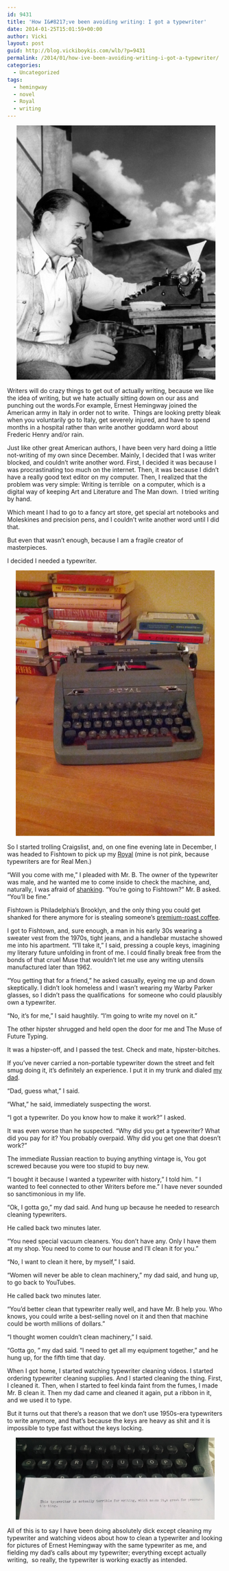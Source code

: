 ```yaml
---
id: 9431
title: 'How I&#8217;ve been avoiding writing: I got a typewriter'
date: 2014-01-25T15:01:59+00:00
author: Vicki
layout: post
guid: http://blog.vickiboykis.com/wlb/?p=9431
permalink: /2014/01/how-ive-been-avoiding-writing-i-got-a-typewriter/
categories:
  - Uncategorized
tags:
  - hemingway
  - novel
  - Royal
  - writing
---
```

<p style="text-align: center;">
   <a href="https://raw.githubusercontent.com/veekaybee/wlb/gh-pages/assets/images/2014/01/ernest-hemingway2.jpg"><img class="aligncenter  wp-image-9434" alt="ERNEST HEMINGWAY" src="https://raw.githubusercontent.com/veekaybee/wlb/gh-pages/assets/images/2014/01/ernest-hemingway2-580x740.jpg" width="464" height="592" /></a>
</p>

Writers will do crazy things to get out of actually writing, because we like the idea of writing, but we hate actually sitting down on our ass and punching out the words.For example, Ernest Hemingway joined the American army in Italy in order not to write.  Things are looking pretty bleak when you voluntarily go to Italy, get severely injured, and have to spend months in a hospital rather than write another goddamn word about Frederic Henry and/or rain.

Just like other great American authors, I have been very hard doing a little not-writing of my own since December. Mainly, I decided that I was writer blocked, and couldn&#8217;t write another word. First, I decided it was because I was procrastinating too much on the internet. Then, it was because I didn&#8217;t have a really good text editor on my computer. Then, I realized that the problem was very simple: Writing is terrible  on a computer, which is a digital way of keeping Art and Literature and The Man down.  I tried writing by hand.

Which meant I had to go to a fancy art store, get special art notebooks and Moleskines and precision pens, and I couldn&#8217;t write another word until I did that.

But even that wasn&#8217;t enough, because I am a fragile creator of masterpieces.

I decided I needed a typewriter.

<p style="text-align: center;">
  <a href="https://raw.githubusercontent.com/veekaybee/wlb/gh-pages/assets/images/2014/01/IMG_20131227_171034.jpg"><img class="aligncenter  wp-image-9435" alt="IMG_20131227_171034" src="https://raw.githubusercontent.com/veekaybee/wlb/gh-pages/assets/images/2014/01/IMG_20131227_171034-580x773.jpg" width="464" height="618" /></a>
</p>

So I started trolling Craigslist, and, on one fine evening late in December, I was headed to Fishtown to pick up my <a href="http://mytypewriter.com/royalquietdeluxeincolors-1.aspx" target="_blank">Royal</a> (mine is not pink, because typewriters are for Real Men.)

&#8220;Will you come with me,&#8221; I pleaded with Mr. B. The owner of the typewriter was male, and he wanted me to come inside to check the machine, and, naturally, I was afraid of <a href="http://blog.vickiboykis.com/wlb/2011/06/i-almost-died-for-a-250-discount-on-an-ikea-chair/" target="_blank">shanking</a>. &#8220;You&#8217;re going to Fishtown?&#8221; Mr. B asked. &#8220;You&#8217;ll be fine.&#8221;

Fishtown is Philadelphia&#8217;s Brooklyn, and the only thing you could get shanked for there anymore for is stealing someone&#8217;s <a href="http://blog.vickiboykis.com/wlb/2013/02/how-do-you-people-drink-coffee/" target="_blank">premium-roast coffee</a>.

I got to Fishtown, and, sure enough, a man in his early 30s wearing a sweater vest from the 1970s, tight jeans, and a handlebar mustache showed me into his apartment. &#8220;I&#8217;ll take it,&#8221; I said, pressing a couple keys, imagining my literary future unfolding in front of me. I could finally break free from the bonds of that cruel Muse that wouldn&#8217;t let me use any writing utensils manufactured later than 1962.

&#8220;You getting that for a friend,&#8221; he asked casually, eyeing me up and down skeptically. I didn&#8217;t look homeless and I wasn&#8217;t wearing my Warby Parker glasses, so I didn&#8217;t pass the qualifications  for someone who could plausibly own a typewriter.

&#8220;No, it&#8217;s for me,&#8221; I said haughtily. &#8220;I&#8217;m going to write my novel on it.&#8221;

The other hipster shrugged and held open the door for me and The Muse of Future Typing.

It was a hipster-off, and I passed the test. Check and mate, hipster-bitches.

If you&#8217;ve never carried a non-portable typewriter down the street and felt smug doing it, it&#8217;s definitely an experience. I put it in my trunk and dialed <a href="http://blog.vickiboykis.com/wlb/2010/09/comparative-dadvantage/" target="_blank">my dad</a>.

&#8220;Dad, guess what,&#8221; I said.

&#8220;What,&#8221; he said, immediately suspecting the worst.

&#8220;I got a typewriter. Do you know how to make it work?&#8221; I asked.

It was even worse than he suspected. &#8220;Why did you get a typewriter? What did you pay for it? You probably overpaid. Why did you get one that doesn&#8217;t work?&#8221;

The immediate Russian reaction to buying anything vintage is, You got screwed because you were too stupid to buy new.

&#8220;I bought it because I wanted a typewriter with history,&#8221; I told him. &#8221; I wanted to feel connected to other Writers before me.&#8221; I have never sounded so sanctimonious in my life.

&#8220;Ok, I gotta go,&#8221; my dad said. And hung up because he needed to research cleaning typewriters.

He called back two minutes later.

&#8220;You need special vacuum cleaners. You don&#8217;t have any. Only I have them at my shop. You need to come to our house and I&#8217;ll clean it for you.&#8221;

&#8220;No, I want to clean it here, by myself,&#8221; I said.

&#8220;Women will never be able to clean machinery,&#8221; my dad said, and hung up, to go back to YouTubes.

He called back two minutes later.

&#8220;You&#8217;d better clean that typewriter really well, and have Mr. B help you. Who knows, you could write a best-selling novel on it and then that machine could be worth millions of dollars.&#8221;

&#8220;I thought women couldn&#8217;t clean machinery,&#8221; I said.

&#8220;Gotta go, &#8221; my dad said. &#8220;I need to get all my equipment together,&#8221; and he hung up, for the fifth time that day.

When I got home, I started watching typewriter cleaning videos. I started ordering typewriter cleaning supplies. And I started cleaning the thing. First, I cleaned it. Then, when I started to feel kinda faint from the fumes, I made Mr. B clean it. Then my dad came and cleaned it again, put a ribbon in it, and we used it to type.

But it turns out that there&#8217;s a reason that we don&#8217;t use 1950s-era typewriters to write anymore, and that&#8217;s because the keys are heavy as shit and it is impossible to type fast without the keys locking.

<p style="text-align: center;">
  <a href="https://raw.githubusercontent.com/veekaybee/wlb/gh-pages/assets/images/2014/01/Screen-Shot-2014-01-25-at-2.52.16-PM.png"><img class="aligncenter  wp-image-9437" alt="Screen Shot 2014-01-25 at 2.52.16 PM" src="https://raw.githubusercontent.com/veekaybee/wlb/gh-pages/assets/images/2014/01/Screen-Shot-2014-01-25-at-2.52.16-PM-580x239.png" width="464" height="191" /></a>
</p>

All of this is to say I have been doing absolutely dick except cleaning my typewriter and watching videos about how to clean a typewriter and looking for pictures of Ernest Hemingway with the same typewriter as me, and fielding my dad&#8217;s calls about my typewriter; everything except actually writing,  so really, the typewriter is working exactly as intended.

&nbsp;